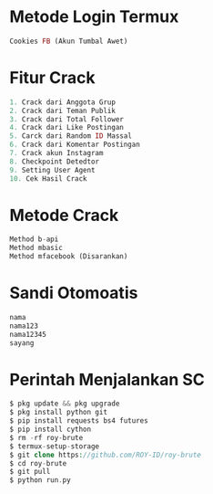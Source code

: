 # Metode Login Termux
````php
Cookies FB (Akun Tumbal Awet)
````
# Fitur Crack
````php
1. Crack dari Anggota Grup
2. Crack dari Teman Publik
3. Crack dari Total Follower
4. Crack dari Like Postingan
5. Carck dari Random ID Massal
6. Crack dari Komentar Postingan
7. Crack akun Instagram
8. Checkpoint Detedtor
9. Setting User Agent
10. Cek Hasil Crack
````
# Metode Crack
````php
Method b-api
Method mbasic
Method mfacebook (Disarankan)
````
# Sandi Otomoatis
````php
nama
nama123
nama12345
sayang
````
# Perintah Menjalankan SC
````php
$ pkg update && pkg upgrade
$ pkg install python git
$ pip install requests bs4 futures
$ pip install cython
$ rm -rf roy-brute
$ termux-setup-storage
$ git clone https://github.com/ROY-ID/roy-brute
$ cd roy-brute
$ git pull
$ python run.py
````
